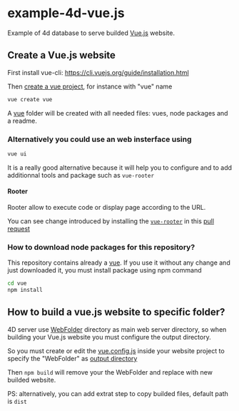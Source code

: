 # example-4d-vue.js

Example of 4d database to serve builded [Vue.js](https://vuejs.org/) website.

## Create a Vue.js website

First install vue-cli: https://cli.vuejs.org/guide/installation.html

Then [create a vue project](https://cli.vuejs.org/guide/creating-a-project.html#vue-create), for instance with "vue" name

```bash
vue create vue 
```

A [vue](vue) folder will be created with all needed files: vues, node packages and a readme.

### Alternatively you could use an web insterface using

```bash
vue ui 
```

It is a really good alternative because it will help you to configure and to add additionnal tools and package such as `vue-rooter`

#### Rooter

Rooter allow to execute code or display page according to the URL.

You can see change introduced by installing the [`vue-rooter`]( https://router.vuejs.org/) in this [pull request](https://github.com/mesopelagique/example-4d-vue.js/pull/1/files)

### How to download node packages for this repository?

This repository contains already a [vue](vue). If you use it without any change and just downloaded it, you must install package using npm command

```bash
cd vue
npm install
```

## How to build a vue.js website to specific folder?

4D server use [WebFolder](WebFolder) directory as main web server directory, so when building your Vue.js website you must configure the output directory.

So you must create or edit the [vue.config.js](vue/vue.config.js) inside your website project to specify the "WebFolder" as [output directory](https://cli.vuejs.org/config/#outputdir)

Then `npm build` will remove your the WebFolder and replace with new builded website.

PS: alternatively, you can add extrat step to copy builded files, default path is `dist`
